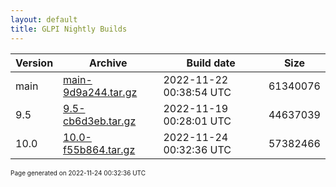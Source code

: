 ```yaml
---
layout: default
title: GLPI Nightly Builds
---
```


Version|Archive|Build date|Size
---|---|---|---
main|[main-9d9a244.tar.gz](main-9d9a244.tar.gz)|2022-11-22 00:38:54 UTC|61340076
9.5|[9.5-cb6d3eb.tar.gz](9.5-cb6d3eb.tar.gz)|2022-11-19 00:28:01 UTC|44637039
10.0|[10.0-f55b864.tar.gz](10.0-f55b864.tar.gz)|2022-11-24 00:32:36 UTC|57382466

<font size="1">Page generated on 2022-11-24 00:32:36 UTC</font>
